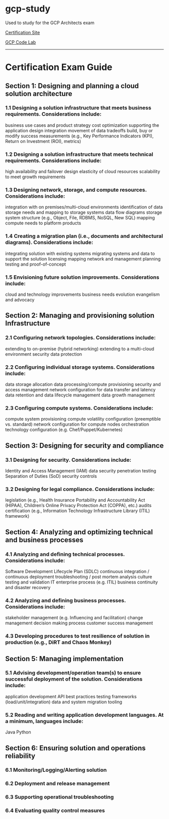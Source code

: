 # gcp-study
Used to study for the GCP Architects exam



[Certification Site](http://cloud.google.com/certification)

[GCP Code Lab](https://codelabs.developers.google.com/?cat=Cloud)

---

# Certification Exam Guide

## Section 1: Designing and planning a cloud solution architecture

### 1.1	Designing a solution infrastructure that meets business requirements. Considerations include:

business use cases and product strategy
cost optimization
supporting the application design
integration
movement of data
tradeoffs
build, buy or modify
success measurements (e.g., Key Performance Indicators (KPI), Return on Investment (ROI), metrics)

### 1.2	Designing a solution infrastructure that meets technical requirements. Considerations include:

high availability and failover design
elasticity of cloud resources
scalability to meet growth requirements

### 1.3	Designing network, storage, and compute resources. Considerations include:

integration with on premises/multi-cloud environments
identification of data storage needs and mapping to storage systems
data flow diagrams
storage system structure (e.g., Object, File, RDBMS, NoSQL, New SQL)
mapping compute needs to platform products

### 1.4	Creating a migration plan (i.e., documents and architectural diagrams). Considerations include:

integrating solution with existing systems
migrating systems and data to support the solution
licensing mapping
network and management planning
testing and proof-of-concept

### 1.5	Envisioning future solution improvements. Considerations include:

cloud and technology improvements
business needs evolution
evangelism and advocacy

## Section 2: Managing and provisioning solution Infrastructure

### 2.1	Configuring network topologies. Considerations include:

extending to on-premise (hybrid networking)
extending to a multi-cloud environment
security
data protection

### 2.2	Configuring individual storage systems. Considerations include:

data storage allocation
data processing/compute provisioning
security and access management
network configuration for data transfer and latency
data retention and data lifecycle management
data growth management

### 2.3	Configuring compute systems. Considerations include:

compute system provisioning
compute volatility configuration (preemptible vs. standard)
network configuration for compute nodes
orchestration technology configuration (e.g. Chef/Puppet/Kubernetes)

## Section 3: Designing for security and compliance

### 3.1	Designing for security. Considerations include:

Identity and Access Management (IAM)
data security
penetration testing
Separation of Duties (SoD)
security controls

### 3.2	Designing for legal compliance. Considerations include:

legislation (e.g., Health Insurance Portability and Accountability Act (HIPAA), Children’s Online Privacy Protection Act (COPPA), etc.)
audits
certification (e.g., Information Technology Infrastructure Library (ITIL) framework)

## Section 4: Analyzing and optimizing technical and business processes

### 4.1	Analyzing and defining technical processes. Considerations include:

Software Development Lifecycle Plan (SDLC)
continuous integration / continuous deployment
troubleshooting / post mortem analysis culture
testing and validation
IT enterprise process (e.g. ITIL)
business continuity and disaster recovery

### 4.2	Analyzing and defining business processes. Considerations include:

stakeholder management (e.g. Influencing and facilitation)
change management
decision making process
customer success management

### 4.3	Developing procedures to test resilience of solution in production (e.g., DiRT and Chaos Monkey)

## Section 5: Managing implementation

### 5.1	Advising development/operation team(s) to ensure successful deployment of the solution. Considerations include:

application development
API best practices
testing frameworks (load/unit/integration)
data and system migration tooling

### 5.2	Reading and writing application development languages. At a minimum, languages include:

Java
Python

## Section 6: Ensuring solution and operations reliability

### 6.1 Monitoring/Logging/Alerting solution

### 6.2 Deployment and release management

### 6.3	Supporting operational troubleshooting

### 6.4	Evaluating quality control measures
